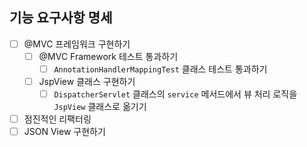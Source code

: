 ## 기능 요구사항 명세

- [ ] @MVC 프레임워크 구현하기
  - [ ] @MVC Framework 테스트 통과하기
    - [ ] `AnnotationHandlerMappingTest` 클래스 테스트 통과하기
  - [ ] JspView 클래스 구현하기
    - [ ] `DispatcherServlet` 클래스의 `service` 메서드에서 뷰 처리 로직을 `JspView` 클래스로 옮기기
- [ ] 점진적인 리팩터링
- [ ] JSON View 구현하기
